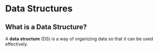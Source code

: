 # Data Structures

## What is a Data Structure?

A **data structure** (DS) is a way of organizing data so that it can be used effectively.
